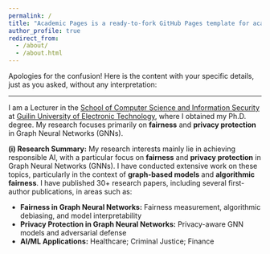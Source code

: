 ```yaml
---
permalink: /
title: "Academic Pages is a ready-to-fork GitHub Pages template for academic personal websites"
author_profile: true
redirect_from: 
  - /about/
  - /about.html
---
```

Apologies for the confusion! Here is the content with your specific details, just as you asked, without any interpretation:

---

I am a Lecturer in the [School of Computer Science and Information Security](http://www.gdufe.edu.cn/) at [Guilin University of Electronic Technology](http://www.gdufe.edu.cn/), where I obtained my Ph.D. degree. My research focuses primarily on **fairness** and **privacy protection** in Graph Neural Networks (GNNs).


**(i) Research Summary:** My research interests mainly lie in achieving responsible AI, with a particular focus on **fairness** and **privacy protection** in Graph Neural Networks (GNNs). I have conducted extensive work on these topics, particularly in the context of **graph-based models** and **algorithmic fairness**. I have published 30+ research papers, including several first-author publications, in areas such as:

* **Fairness in Graph Neural Networks:** Fairness measurement, algorithmic debiasing, and model interpretability  
* **Privacy Protection in Graph Neural Networks:** Privacy-aware GNN models and adversarial defense  
* **AI/ML Applications:** Healthcare; Criminal Justice; Finance
